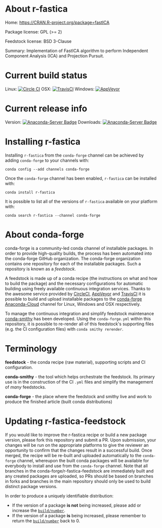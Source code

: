 About r-fastica
===============

Home: https://CRAN.R-project.org/package=fastICA

Package license: GPL (>= 2)

Feedstock license: BSD 3-Clause

Summary: Implementation of FastICA algorithm to perform Independent Component Analysis (ICA) and Projection Pursuit.



Current build status
====================

Linux: [![Circle CI](https://circleci.com/gh/conda-forge/r-fastica-feedstock.svg?style=shield)](https://circleci.com/gh/conda-forge/r-fastica-feedstock)
OSX: [![TravisCI](https://travis-ci.org/conda-forge/r-fastica-feedstock.svg?branch=master)](https://travis-ci.org/conda-forge/r-fastica-feedstock)
Windows: [![AppVeyor](https://ci.appveyor.com/api/projects/status/github/conda-forge/r-fastica-feedstock?svg=True)](https://ci.appveyor.com/project/conda-forge/r-fastica-feedstock/branch/master)

Current release info
====================
Version: [![Anaconda-Server Badge](https://anaconda.org/conda-forge/r-fastica/badges/version.svg)](https://anaconda.org/conda-forge/r-fastica)
Downloads: [![Anaconda-Server Badge](https://anaconda.org/conda-forge/r-fastica/badges/downloads.svg)](https://anaconda.org/conda-forge/r-fastica)

Installing r-fastica
====================

Installing `r-fastica` from the `conda-forge` channel can be achieved by adding `conda-forge` to your channels with:

```
conda config --add channels conda-forge
```

Once the `conda-forge` channel has been enabled, `r-fastica` can be installed with:

```
conda install r-fastica
```

It is possible to list all of the versions of `r-fastica` available on your platform with:

```
conda search r-fastica --channel conda-forge
```


About conda-forge
=================

conda-forge is a community-led conda channel of installable packages.
In order to provide high-quality builds, the process has been automated into the
conda-forge GitHub organization. The conda-forge organization contains one repository
for each of the installable packages. Such a repository is known as a *feedstock*.

A feedstock is made up of a conda recipe (the instructions on what and how to build
the package) and the necessary configurations for automatic building using freely
available continuous integration services. Thanks to the awesome service provided by
[CircleCI](https://circleci.com/), [AppVeyor](http://www.appveyor.com/)
and [TravisCI](https://travis-ci.org/) it is possible to build and upload installable
packages to the [conda-forge](https://anaconda.org/conda-forge)
[Anaconda-Cloud](http://docs.anaconda.org/) channel for Linux, Windows and OSX respectively.

To manage the continuous integration and simplify feedstock maintenance
[conda-smithy](http://github.com/conda-forge/conda-smithy) has been developed.
Using the ``conda-forge.yml`` within this repository, it is possible to re-render all of
this feedstock's supporting files (e.g. the CI configuration files) with ``conda smithy rerender``.


Terminology
===========

**feedstock** - the conda recipe (raw material), supporting scripts and CI configuration.

**conda-smithy** - the tool which helps orchestrate the feedstock.
                   Its primary use is in the construction of the CI ``.yml`` files
                   and simplify the management of *many* feedstocks.

**conda-forge** - the place where the feedstock and smithy live and work to
                  produce the finished article (built conda distributions)


Updating r-fastica-feedstock
============================

If you would like to improve the r-fastica recipe or build a new
package version, please fork this repository and submit a PR. Upon submission,
your changes will be run on the appropriate platforms to give the reviewer an
opportunity to confirm that the changes result in a successful build. Once
merged, the recipe will be re-built and uploaded automatically to the
`conda-forge` channel, whereupon the built conda packages will be available for
everybody to install and use from the `conda-forge` channel.
Note that all branches in the conda-forge/r-fastica-feedstock are
immediately built and any created packages are uploaded, so PRs should be based
on branches in forks and branches in the main repository should only be used to
build distinct package versions.

In order to produce a uniquely identifiable distribution:
 * If the version of a package **is not** being increased, please add or increase
   the [``build/number``](http://conda.pydata.org/docs/building/meta-yaml.html#build-number-and-string).
 * If the version of a package **is** being increased, please remember to return
   the [``build/number``](http://conda.pydata.org/docs/building/meta-yaml.html#build-number-and-string)
   back to 0.
